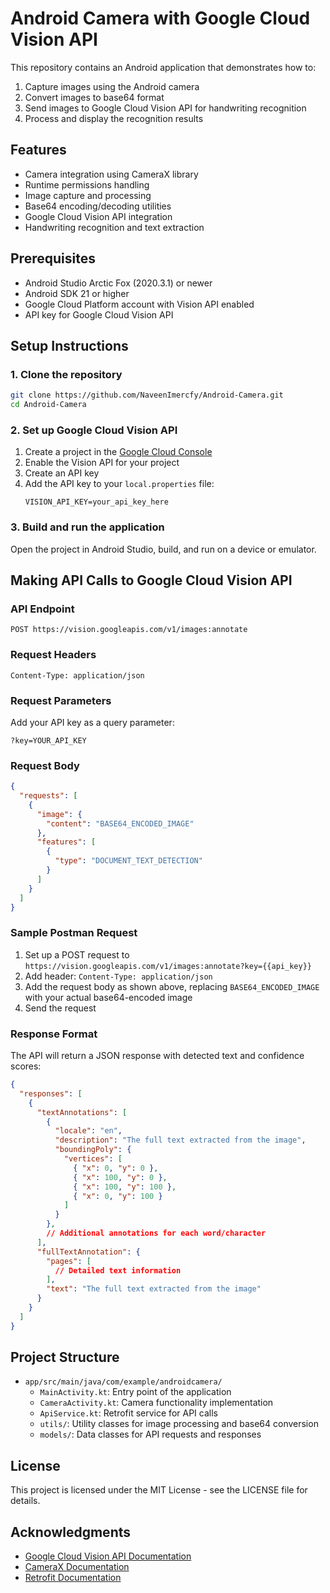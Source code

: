 # Android Camera with Google Cloud Vision API

This repository contains an Android application that demonstrates how to:
1. Capture images using the Android camera
2. Convert images to base64 format
3. Send images to Google Cloud Vision API for handwriting recognition
4. Process and display the recognition results

## Features

- Camera integration using CameraX library
- Runtime permissions handling
- Image capture and processing
- Base64 encoding/decoding utilities
- Google Cloud Vision API integration
- Handwriting recognition and text extraction

## Prerequisites

- Android Studio Arctic Fox (2020.3.1) or newer
- Android SDK 21 or higher
- Google Cloud Platform account with Vision API enabled
- API key for Google Cloud Vision API

## Setup Instructions

### 1. Clone the repository
```bash
git clone https://github.com/NaveenImercfy/Android-Camera.git
cd Android-Camera
```

### 2. Set up Google Cloud Vision API
1. Create a project in the [Google Cloud Console](https://console.cloud.google.com/)
2. Enable the Vision API for your project
3. Create an API key
4. Add the API key to your `local.properties` file:
   ```
   VISION_API_KEY=your_api_key_here
   ```

### 3. Build and run the application
Open the project in Android Studio, build, and run on a device or emulator.

## Making API Calls to Google Cloud Vision API

### API Endpoint
```
POST https://vision.googleapis.com/v1/images:annotate
```

### Request Headers
```
Content-Type: application/json
```

### Request Parameters
Add your API key as a query parameter:
```
?key=YOUR_API_KEY
```

### Request Body
```json
{
  "requests": [
    {
      "image": {
        "content": "BASE64_ENCODED_IMAGE"
      },
      "features": [
        {
          "type": "DOCUMENT_TEXT_DETECTION"
        }
      ]
    }
  ]
}
```

### Sample Postman Request

1. Set up a POST request to `https://vision.googleapis.com/v1/images:annotate?key={{api_key}}`
2. Add header: `Content-Type: application/json`
3. Add the request body as shown above, replacing `BASE64_ENCODED_IMAGE` with your actual base64-encoded image
4. Send the request

### Response Format
The API will return a JSON response with detected text and confidence scores:

```json
{
  "responses": [
    {
      "textAnnotations": [
        {
          "locale": "en",
          "description": "The full text extracted from the image",
          "boundingPoly": {
            "vertices": [
              { "x": 0, "y": 0 },
              { "x": 100, "y": 0 },
              { "x": 100, "y": 100 },
              { "x": 0, "y": 100 }
            ]
          }
        },
        // Additional annotations for each word/character
      ],
      "fullTextAnnotation": {
        "pages": [
          // Detailed text information
        ],
        "text": "The full text extracted from the image"
      }
    }
  ]
}
```

## Project Structure

- `app/src/main/java/com/example/androidcamera/`
  - `MainActivity.kt`: Entry point of the application
  - `CameraActivity.kt`: Camera functionality implementation
  - `ApiService.kt`: Retrofit service for API calls
  - `utils/`: Utility classes for image processing and base64 conversion
  - `models/`: Data classes for API requests and responses

## License

This project is licensed under the MIT License - see the LICENSE file for details.

## Acknowledgments

- [Google Cloud Vision API Documentation](https://cloud.google.com/vision/docs/handwriting)
- [CameraX Documentation](https://developer.android.com/training/camerax)
- [Retrofit Documentation](https://square.github.io/retrofit/)